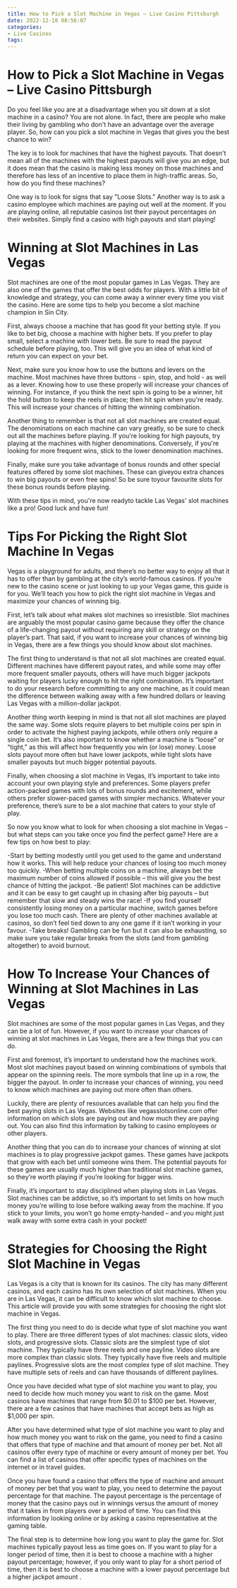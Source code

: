 ```yaml
---
title: How to Pick a Slot Machine in Vegas – Live Casino Pittsburgh
date: 2022-12-18 08:56:07
categories:
- Live Casinos
tags:
---
```



#  How to Pick a Slot Machine in Vegas – Live Casino Pittsburgh

Do you feel like you are at a disadvantage when you sit down at a slot machine in a casino? You are not alone.  In fact, there are people who make their living by gambling who don't have an advantage over the average player. So, how can you pick a slot machine in Vegas that gives you the best chance to win?

The key is to look for machines that have the highest payouts. That doesn't mean all of the machines with the highest payouts will give you an edge, but it does mean that the casino is making less money on those machines and therefore has less of an incentive to place them in high-traffic areas. So, how do you find these machines?

One way is to look for signs that say "Loose Slots." Another way is to ask a casino employee which machines are paying out well at the moment. If you are playing online, all reputable casinos list their payout percentages on their websites. Simply find a casino with high payouts and start playing!

#  Winning at Slot Machines in Las Vegas

Slot machines are one of the most popular games in Las Vegas. They are also one of the games that offer the best odds for players. With a little bit of knowledge and strategy, you can come away a winner every time you visit the casino. Here are some tips to help you become a slot machine champion in Sin City.

First, always choose a machine that has good fit your betting style. If you like to bet big, choose a machine with higher bets. If you prefer to play small, select a machine with lower bets. Be sure to read the payout schedule before playing, too. This will give you an idea of what kind of return you can expect on your bet.

Next, make sure you know how to use the buttons and levers on the machine. Most machines have three buttons - spin, stop, and hold - as well as a lever. Knowing how to use these properly will increase your chances of winning. For instance, if you think the next spin is going to be a winner, hit the hold button to keep the reels in place; then hit spin when you're ready. This will increase your chances of hitting the winning combination.

Another thing to remember is that not all slot machines are created equal. The denominations on each machine can vary greatly, so be sure to check out all the machines before playing. If you're looking for high payouts, try playing at the machines with higher denominations. Conversely, if you're looking for more frequent wins, stick to the lower denomination machines.

Finally, make sure you take advantage of bonus rounds and other special features offered by some slot machines. These can giveyou extra chances to win big payouts or even free spins! So be sure toyour favourite slots for these bonus rounds before playing.

With these tips in mind, you're now readyto tackle Las Vegas' slot machines like a pro! Good luck and have fun!

#  Tips For Picking the Right Slot Machine In Vegas 

Vegas is a playground for adults, and there’s no better way to enjoy all that it has to offer than by gambling at the city’s world-famous casinos. If you’re new to the casino scene or just looking to up your Vegas game, this guide is for you. We’ll teach you how to pick the right slot machine in Vegas and maximize your chances of winning big.

First, let’s talk about what makes slot machines so irresistible. Slot machines are arguably the most popular casino game because they offer the chance of a life-changing payout without requiring any skill or strategy on the player’s part. That said, if you want to increase your chances of winning big in Vegas, there are a few things you should know about slot machines.

The first thing to understand is that not all slot machines are created equal. Different machines have different payout rates, and while some may offer more frequent smaller payouts, others will have much bigger jackpots waiting for players lucky enough to hit the right combination. It’s important to do your research before committing to any one machine, as it could mean the difference between walking away with a few hundred dollars or leaving Las Vegas with a million-dollar jackpot.

Another thing worth keeping in mind is that not all slot machines are played the same way. Some slots require players to bet multiple coins per spin in order to activate the highest paying jackpots, while others only require a single coin bet. It’s also important to know whether a machine is “loose” or “tight,” as this will affect how frequently you win (or lose) money. Loose slots payout more often but have lower jackpots, while tight slots have smaller payouts but much bigger potential payouts.

Finally, when choosing a slot machine in Vegas, it’s important to take into account your own playing style and preferences. Some players prefer action-packed games with lots of bonus rounds and excitement, while others prefer slower-paced games with simpler mechanics. Whatever your preference, there’s sure to be a slot machine that caters to your style of play.

So now you know what to look for when choosing a slot machine in Vegas – but what steps can you take once you find the perfect game? Here are a few tips on how best to play: 

-Start by betting modestly until you get used to the game and understand how it works. This will help reduce your chances of losing too much money too quickly. 
-When betting multiple coins on a machine, always bet the maximum number of coins allowed if possible – this will give you the best chance of hitting the jackpot. 
-Be patient! Slot machines can be addictive and it can be easy to get caught up in chasing after big payouts – but remember that slow and steady wins the race! 
-If you find yourself consistently losing money on a particular machine, switch games before you lose too much cash. There are plenty of other machines available at casinos, so don’t feel tied down to any one game if it isn’t working in your favour. 
-Take breaks! Gambling can be fun but it can also be exhausting, so make sure you take regular breaks from the slots (and from gambling altogether) to avoid burnout.

#  How To Increase Your Chances of Winning at Slot Machines in Las Vegas 

Slot machines are some of the most popular games in Las Vegas, and they can be a lot of fun. However, if you want to increase your chances of winning at slot machines in Las Vegas, there are a few things that you can do.

First and foremost, it’s important to understand how the machines work. Most slot machines payout based on winning combinations of symbols that appear on the spinning reels. The more symbols that line up in a row, the bigger the payout. In order to increase your chances of winning, you need to know which machines are paying out more often than others.

Luckily, there are plenty of resources available that can help you find the best paying slots in Las Vegas. Websites like vegasslotsonline.com offer information on which slots are paying out and how much they are paying out. You can also find this information by talking to casino employees or other players.

Another thing that you can do to increase your chances of winning at slot machines is to play progressive jackpot games. These games have jackpots that grow with each bet until someone wins them. The potential payouts for these games are usually much higher than traditional slot machine games, so they’re worth playing if you’re looking for bigger wins.

Finally, it’s important to stay disciplined when playing slots in Las Vegas. Slot machines can be addictive, so it’s important to set limits on how much money you’re willing to lose before walking away from the machine. If you stick to your limits, you won’t go home empty-handed – and you might just walk away with some extra cash in your pocket!

#  Strategies for Choosing the Right Slot Machine in Vegas

Las Vegas is a city that is known for its casinos. The city has many different casinos, and each casino has its own selection of slot machines. When you are in Las Vegas, it can be difficult to know which slot machine to choose. This article will provide you with some strategies for choosing the right slot machine in Vegas.

The first thing you need to do is decide what type of slot machine you want to play. There are three different types of slot machines: classic slots, video slots, and progressive slots. Classic slots are the simplest type of slot machine. They typically have three reels and one payline. Video slots are more complex than classic slots. They typically have five reels and multiple paylines. Progressive slots are the most complex type of slot machine. They have multiple sets of reels and can have thousands of different paylines.

Once you have decided what type of slot machine you want to play, you need to decide how much money you want to risk on the game. Most casinos have machines that range from $0.01 to $100 per bet. However, there are a few casinos that have machines that accept bets as high as $1,000 per spin.

After you have determined what type of slot machine you want to play and how much money you want to risk on the game, you need to find a casino that offers that type of machine and that amount of money per bet. Not all casinos offer every type of machine or every amount of money per bet. You can find a list of casinos that offer specific types of machines on the internet or in travel guides.

Once you have found a casino that offers the type of machine and amount of money per bet that you want to play, you need to determine the payout percentage for that machine. The payout percentage is the percentage of money that the casino pays out in winnings versus the amount of money that it takes in from players over a period of time. You can find this information by looking online or by asking a casino representative at the gaming table.

The final step is to determine how long you want to play the game for. Slot machines typically payout less as time goes on. If you want to play for a longer period of time, then it is best to choose a machine with a higher payout percentage; however, if you only want to play for a short period of time, then it is best to choose a machine with a lower payout percentage but a higher jackpot amount .